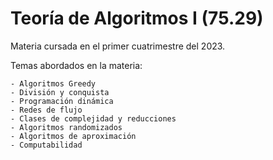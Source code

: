 # Teoría de Algoritmos I (75.29)

Materia cursada en el primer cuatrimestre del 2023.

Temas abordados en la materia:

    - Algoritmos Greedy
    - División y conquista
    - Programación dinámica
    - Redes de flujo
    - Clases de complejidad y reducciones
    - Algoritmos randomizados
    - Algoritmos de aproximación
    - Computabilidad
